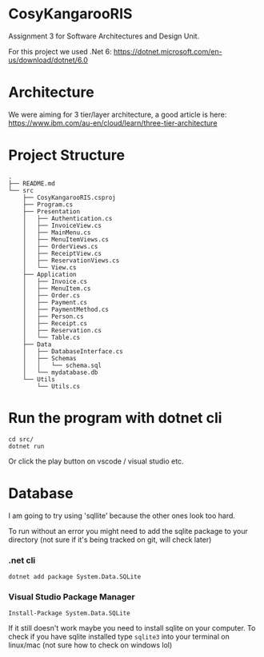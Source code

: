 # CosyKangarooRIS
Assignment 3 for Software Architectures and Design Unit.


For this project we used .Net 6:
https://dotnet.microsoft.com/en-us/download/dotnet/6.0

# Architecture

We were aiming for 3 tier/layer architecture, a good article is here:
https://www.ibm.com/au-en/cloud/learn/three-tier-architecture

# Project Structure

```
.
├── README.md
└── src
    ├── CosyKangarooRIS.csproj
    ├── Program.cs
    ├── Presentation
    │   ├── Authentication.cs
    │   ├── InvoiceView.cs
    │   ├── MainMenu.cs
    │   ├── MenuItemViews.cs
    │   ├── OrderViews.cs
    │   ├── ReceiptView.cs
    │   ├── ReservationViews.cs
    │   └── View.cs
    ├── Application
    │   ├── Invoice.cs
    │   ├── MenuItem.cs
    │   ├── Order.cs
    │   ├── Payment.cs
    │   ├── PaymentMethod.cs
    │   ├── Person.cs
    │   ├── Receipt.cs
    │   ├── Reservation.cs
    │   └── Table.cs
    ├── Data
    │   ├── DatabaseInterface.cs
    │   ├── Schemas
    │   │   └── schema.sql
    │   └── mydatabase.db
    └── Utils
        └── Utils.cs

```

# Run the program with dotnet cli

```
cd src/
dotnet run
```
Or click the play button on vscode / visual studio etc. 

# Database
I am going to try using 'sqllite' because the other ones look too hard.

To run without an error you might need to add the sqlite package to your directory (not sure if it's being tracked on git, will check later)

### .net cli
```
dotnet add package System.Data.SQLite
```
### Visual Studio Package Manager
```
Install-Package System.Data.SQLite
```

If it still doesn't work maybe you need to install sqlite on your computer.
To check if you have sqlite installed type `sqlite3` into your terminal on linux/mac (not sure how to check on windows lol)
